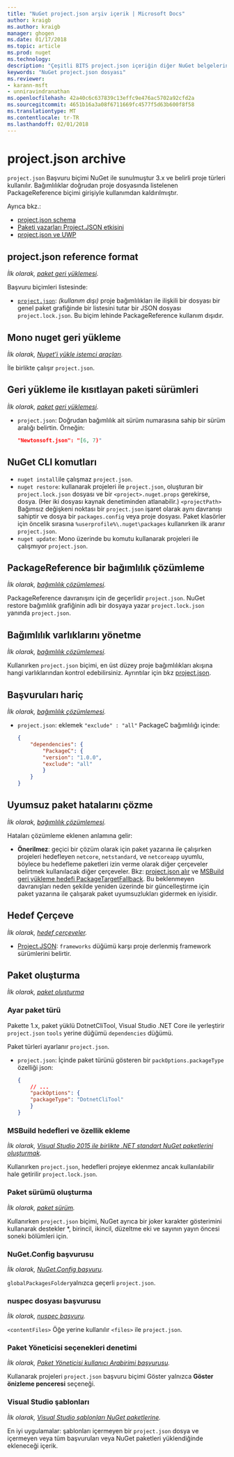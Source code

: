 ```yaml
---
title: "NuGet project.json arşiv içerik | Microsoft Docs"
author: kraigb
ms.author: kraigb
manager: ghogen
ms.date: 01/17/2018
ms.topic: article
ms.prod: nuget
ms.technology: 
description: "Çeşitli BITS project.json içeriğin diğer NuGet belgelerine alanlarından kaldırıldı."
keywords: "NuGet project.json dosyası"
ms.reviewer:
- karann-msft
- unniravindranathan
ms.openlocfilehash: 42a40c6c637839c13effc9e476ac5702a92cfd2a
ms.sourcegitcommit: 4651b16a3a08f6711669fc4577f5d63b600f8f58
ms.translationtype: MT
ms.contentlocale: tr-TR
ms.lasthandoff: 02/01/2018
---
```

# <a name="projectjson-archive"></a>project.json archive

`project.json` Başvuru biçimi NuGet ile sunulmuştur 3.x ve belirli proje türleri kullanılır. Bağımlılıklar doğrudan proje dosyasında listelenen PackageReference biçimi girişiyle kullanımdan kaldırılmıştır.

Ayrıca bkz.:

- [project.json schema](project-json.md)
- [Paketi yazarları Project.JSON etkisini](project-json-impact.md)
- [project.json ve UWP](project-json-and-uwp.md)

## <a name="projectjson-reference-format"></a>project.json reference format

*İlk olarak, [paket geri yüklemesi](../what-is-nuget.md).*

Başvuru biçimleri listesinde:

- [`project.json`](project-json.md): *(kullanım dışı)* proje bağımlılıkları ile ilişkili bir dosyası bir genel paket grafiğinde bir listesini tutar bir JSON dosyası `project.lock.json`. Bu biçim lehinde PackageReference kullanım dışıdır.

## <a name="nuget-restore-on-mono"></a>Mono nuget geri yükleme

*İlk olarak, [Nuget'i yükle istemci araçları](../install-nuget-client-tools.md).*

İle birlikte çalışır `project.json`.

## <a name="constraining-package-versions-with-restore"></a>Geri yükleme ile kısıtlayan paketi sürümleri

*İlk olarak, [paket geri yüklemesi](../consume-packages/package-restore.md#constraining-package-versions-with-restore).*

- `project.json`: Doğrudan bağımlılık ait sürüm numarasına sahip bir sürüm aralığı belirtin. Örneğin:

    ```json
    "Newtonsoft.json": "[6, 7)"
    ```

## <a name="nuget-cli-commands"></a>NuGet CLI komutları

- `nuget install`ile çalışmaz `project.json`.
- `nuget restore`: kullanarak projeleri ile `project.json`, oluşturan bir `project.lock.json` dosyası ve bir `<project>.nuget.props` gerekirse, dosya. (Her iki dosyası kaynak denetiminden atlanabilir.) `<projectPath>` Bağımsız değişkeni noktası bir `project.json` işaret olarak aynı davranışı sahiptir ve dosya bir `packages.config` veya proje dosyası. Paket klasörler için öncelik sırasına `%userprofile%\.nuget\packages` kullanırken ilk aranır `project.json`.
- `nuget update`: Mono üzerinde bu komutu kullanarak projeleri ile çalışmıyor `project.json`.

## <a name="dependency-resolution-with-packagereference"></a>PackageReference bir bağımlılık çözümleme

*İlk olarak, [bağımlılık çözümlemesi](../consume-packages/dependency-resolution.md#dependency-resolution-with-packagereference).*

PackageReference davranışını için de geçerlidir `project.json`. NuGet restore bağımlılık grafiğinin adlı bir dosyaya yazar `project.lock.json` yanında `project.json`.

## <a name="managing-dependency-assets"></a>Bağımlılık varlıklarını yönetme

*İlk olarak, [bağımlılık çözümlemesi](../consume-packages/dependency-resolution.md#managing-dependency-assets).*

Kullanırken `project.json` biçimi, en üst düzey proje bağımlılıkları akışına hangi varlıklarından kontrol edebilirsiniz. Ayrıntılar için bkz [project.json](project-json.md).

## <a name="excluding-references"></a>Başvuruları hariç

*İlk olarak, [bağımlılık çözümlemesi](../consume-packages/dependency-resolution.md#excluding-references).*

- `project.json`: eklemek `"exclude" : "all"` PackageC bağımlılığı içinde:

    ```json
    {
        "dependencies": {
            "PackageC": {
            "version": "1.0.0",
            "exclude": "all"
            }
        }
    }
    ```

## <a name="resolving-incompatible-package-errors"></a>Uyumsuz paket hatalarını çözme

*İlk olarak, [bağımlılık çözümlemesi](../consume-packages/dependency-resolution.md#resolving-incompatible-package-errors).*

Hataları çözümleme eklenen anlamına gelir:

- **Önerilmez**: geçici bir çözüm olarak için paket yazarına ile çalışırken projeleri hedefleyen `netcore`, `netstandard`, ve `netcoreapp` uyumlu, böylece bu hedefleme paketleri izin verme olarak diğer çerçeveler belirtmek kullanılacak diğer çerçeveler. Bkz: [project.json alır](project-json.md#imports) ve [MSBuild geri yükleme hedefi PackageTargetFallback](../reference/msbuild-targets.md#packagetargetfallback). Bu beklenmeyen davranışları neden şekilde yeniden üzerinde bir güncelleştirme için paket yazarına ile çalışarak paket uyumsuzlukları gidermek en iyisidir.

## <a name="target-frameworks"></a>Hedef Çerçeve

*İlk olarak, [hedef çerçeveler](../reference/target-frameworks.md).*

- [Project.JSON](project-json.md): `frameworks` düğümü karşı proje derlenmiş framework sürümlerini belirtir.

## <a name="creating-a-package"></a>Paket oluşturma

*İlk olarak, [paket oluşturma](../create-packages/creating-a-package.md)*

### <a name="setting-a-package-type"></a>Ayar paket türü

Pakette 1.x, paket yüklü DotnetCliTool, Visual Studio .NET Core ile yerleştirir `project.json` `tools` yerine düğümü `dependencies` düğümü.

Paket türleri ayarlanır `project.json`.

- `project.json`: İçinde paket türünü gösteren bir `packOptions.packageType` özelliği json:

    ```json
    {
        // ...
        "packOptions": {
        "packageType": "DotnetCliTool"
        }
    }
    ```

### <a name="adding-targets-and-props-for-msbuild"></a>MSBuild hedefleri ve özellik ekleme

*İlk olarak, [Visual Studio 2015 ile birlikte .NET standart NuGet paketlerini oluşturmak](../guides/create-net-standard-packages-vs2015.md).*

Kullanırken `project.json`, hedefleri projeye eklenmez ancak kullanılabilir hale getirilir `project.lock.json`.

### <a name="package-versioning"></a>Paket sürümü oluşturma

*İlk olarak, [paket sürüm](../reference/package-versioning.md).*

Kullanırken `project.json` biçimi, NuGet ayrıca bir joker karakter gösterimini kullanarak destekler \*, birincil, ikincil, düzeltme eki ve sayının yayın öncesi soneki bölümleri için.

### <a name="nugetconfig-reference"></a>NuGet.Config başvurusu

*İlk olarak, [NuGet.Config başvuru](../reference/nuget-config-file.md).*

`globalPackagesFolder`yalnızca geçerli `project.json`.

### <a name="nuspec-file-reference"></a>nuspec dosyası başvurusu

*İlk olarak, [nuspec başvuru](../reference/nuspec.md).*

`<contentFiles>` Öğe yerine kullanılır `<files>` ile `project.json`.

### <a name="package-manager-options-control"></a>Paket Yöneticisi seçenekleri denetimi

*İlk olarak, [Paket Yöneticisi kullanıcı Arabirimi başvurusu](../tools/package-manager-ui.md).*

Kullanarak projeleri `project.json` başvuru biçimi Göster yalnızca **Göster önizleme penceresi** seçeneği.

### <a name="visual-studio-templates"></a>Visual Studio şablonları

*İlk olarak, [Visual Studio şablonları NuGet paketlerine](../visual-studio-extensibility/visual-studio-templates.md).*

En iyi uygulamalar: şablonları içermeyen bir `project.json` dosya ve içermeyen veya tüm başvuruları veya NuGet paketleri yüklendiğinde ekleneceği içerik.